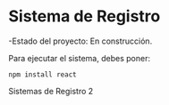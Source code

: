 <h1>Sistema de Registro</h1>

-Estado del proyecto: En construcción.

Para ejecutar el sistema, debes poner:

```npm install react```

Sistemas de Registro 2
